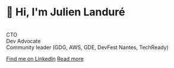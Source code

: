 # 👋 Hi, I'm **Julien Landuré**
<br>
CTO<br>
Dev Advocate<br>
Community leader (GDG, AWS, GDE, DevFest Nantes, TechReady)

[Find me on LinkedIn](https://linkedin.com/in/jlandure)
[Read more](#🚀-julien-landuré)

